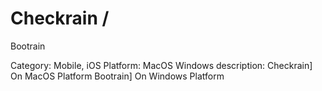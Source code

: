 # Checkrain /
  Bootrain

Category: Mobile, iOS
Platform: MacOS
Windows
description: Checkrain] On MacOS Platform
Bootrain] On Windows Platform